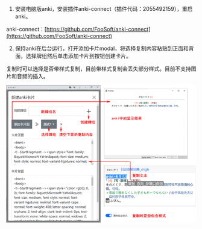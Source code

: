 1. 安装电脑版anki，安装插件anki-connect（插件代码：2055492159），重启anki。

anki-connect：[https://github.com/FooSoft/anki-connect](https://github.com/FooSoft/anki-connect)

2. 保持anki在后台运行，打开添加卡片modal，将选择复制内容粘贴到正面和背面，选择牌组然后单击添加卡片到按钮创建卡片。

复制时可以选择是否带样式复制，目前带样式复制会丢失部分样式。目前不支持图片和音频的插入。

![图片](img/img072901.png?raw=true)